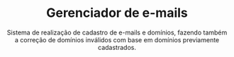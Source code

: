 <h1 align="center">Gerenciador de e-mails</h1>
<p align="center">Sistema de realização de cadastro de e-mails e domínios, fazendo também a correção de domínios inválidos com base em domínios previamente cadastrados. </p>
<p align="center"><img src=""></p>